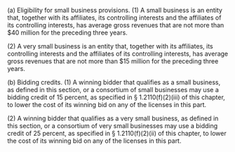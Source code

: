 (a) Eligibility for small business provisions. (1) A small business is an entity that, together with its affiliates, its controlling interests and the affiliates of its controlling interests, has average gross revenues that are not more than $40 million for the preceding three years.

(2) A very small business is an entity that, together with its affiliates, its controlling interests and the affiliates of its controlling interests, has average gross revenues that are not more than $15 million for the preceding three years.

(b) Bidding credits. (1) A winning bidder that qualifies as a small business, as defined in this section, or a consortium of small businesses may use a bidding credit of 15 percent, as specified in § 1.2110(f)(2)(iii) of this chapter, to lower the cost of its winning bid on any of the licenses in this part.
                

(2) A winning bidder that qualifies as a very small business, as defined in this section, or a consortium of very small businesses may use a bidding credit of 25 percent, as specified in § 1.2110(f)(2)(ii) of this chapter, to lower the cost of its winning bid on any of the licenses in this part.

